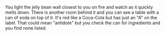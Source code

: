 You light the jelly bean wall closest to you on fire and watch as it quickly melts
down. There is another room behind it and you can see a table with a can of soda on
top of it. It's red like a Coca-Cola but has just an "A" on the label. That could
mean "antidote" but you check the can for ingredients and you find none listed.